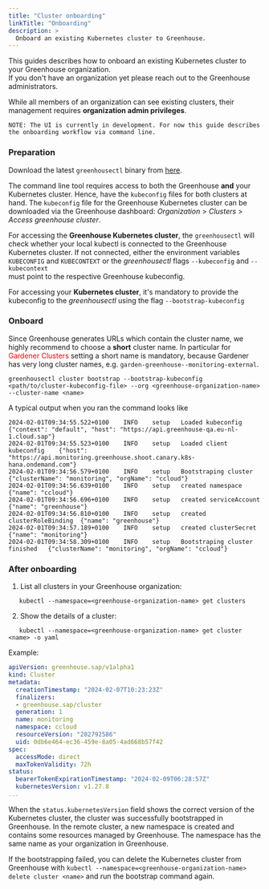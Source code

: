 ```yaml
---
title: "Cluster onboarding"
linkTitle: "Onboarding"
description: >
  Onboard an existing Kubernetes cluster to Greenhouse.
---
```


This guides describes how to onboard an existing Kubernetes cluster to your Greenhouse organization.  
If you don't have an organization yet please reach out to the Greenhouse administrators.  

While all members of an organization can see existing clusters, their management requires **organization admin privileges**. 

```
NOTE: The UI is currently in development. For now this guide describes the onboarding workflow via command line.
```

### Preparation

Download the latest `greenhousectl` binary from [here](https://github.com/cloudoperators/greenhouse/releases). 

The command line tool requires access to both the Greenhouse **and** your Kubernetes cluster. 
Hence, have the `kubeconfig` files for both clusters at hand. The `kubeconfig` file for the Greenhouse Kubernetes cluster can be downloaded via the Greenhouse dashboard: _Organization_ > _Clusters_ > _Access greenhouse cluster_. 

For accessing the **Greenhouse Kubernetes cluster**, the `greenhousectl` will check whether your local kubectl is connected to the Greenhouse Kubernetes cluster. If not connected, 
either the environment variables `KUBECONFIG` and `KUBECONTEXT` or the *greenhousectl* flags `--kubeconfig` and `--kubecontext`  
must point to the respective Greenhouse kubeconfig. 

For accessing your **Kubernetes cluster**, it's mandatory to provide the kubeconfig to the *greenhousectl* using the flag `--bootstrap-kubeconfig` 
### Onboard

Since Greenhouse generates URLs which contain the cluster name, we highly recommend to choose a **short** cluster name. 
In particular for <span style="color:red">Gardener Clusters</span> setting a short name is mandatory, because Gardener has very long cluster names, e.g. `garden-greenhouse--monitoring-external`.

```commandline
greenhousectl cluster bootstrap --bootstrap-kubeconfig <path/to/cluster-kubeconfig-file> --org <greenhouse-organization-name> --cluster-name <name>
```

A typical output when you ran the command looks like

```commandline
2024-02-01T09:34:55.522+0100	INFO	setup	Loaded kubeconfig	{"context": "default", "host": "https://api.greenhouse-qa.eu-nl-1.cloud.sap"}
2024-02-01T09:34:55.523+0100	INFO	setup	Loaded client kubeconfig	{"host": "https://api.monitoring.greenhouse.shoot.canary.k8s-hana.ondemand.com"}
2024-02-01T09:34:56.579+0100	INFO	setup	Bootstraping cluster	{"clusterName": "monitoring", "orgName": "ccloud"}
2024-02-01T09:34:56.639+0100	INFO	setup	created namespace	{"name": "ccloud"}
2024-02-01T09:34:56.696+0100	INFO	setup	created serviceAccount	{"name": "greenhouse"}
2024-02-01T09:34:56.810+0100	INFO	setup	created clusterRoleBinding	{"name": "greenhouse"}
2024-02-01T09:34:57.189+0100	INFO	setup	created clusterSecret	{"name": "monitoring"}
2024-02-01T09:34:58.309+0100	INFO	setup	Bootstraping cluster finished	{"clusterName": "monitoring", "orgName": "ccloud"}
```

### After onboarding

1. List all clusters in your Greenhouse organization:
```
   kubectl --namespace=<greenhouse-organization-name> get clusters
```
2. Show the details of a cluster: 
```
   kubectl --namespace=<greenhouse-organization-name> get cluster <name> -o yaml
```

Example:   
```yaml
apiVersion: greenhouse.sap/v1alpha1
kind: Cluster
metadata:
  creationTimestamp: "2024-02-07T10:23:23Z"
  finalizers:
  - greenhouse.sap/cluster
  generation: 1
  name: monitoring
  namespace: ccloud
  resourceVersion: "282792586"
  uid: 0db6e464-ec36-459e-8a05-4ad668b57f42
spec:
  accessMode: direct
  maxTokenValidity: 72h
status:
  bearerTokenExpirationTimestamp: "2024-02-09T06:28:57Z"
  kubernetesVersion: v1.27.8
...
```
When the `status.kubernetesVersion` field shows the correct version of the Kubernetes cluster, the cluster was successfully bootstrapped in Greenhouse.
In the remote cluster, a new namespace is created and contains some resources managed by Greenhouse. 
The namespace has the same name as your organization in Greenhouse. 

If the bootstrapping failed, you can delete the Kubernetes cluster from Greenhouse with `kubectl --namespace=<greenhouse-organization-name> delete cluster <name>` and run the bootstrap command again.
